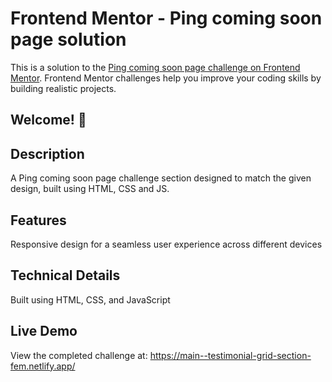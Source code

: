 # Frontend Mentor - Ping coming soon page solution

This is a solution to the [Ping coming soon page challenge on Frontend Mentor](https://www.frontendmentor.io/challenges/ping-single-column-coming-soon-page-5cadd051fec04111f7b848da). Frontend Mentor challenges help you improve your coding skills by building realistic projects.

## Welcome! 👋

## Description

A Ping coming soon page challenge section designed to match the given design, built using HTML, CSS and JS.

## Features

Responsive design for a seamless user experience across different devices

## Technical Details

Built using HTML, CSS, and JavaScript

## Live Demo

View the completed challenge at: https://main--testimonial-grid-section-fem.netlify.app/
